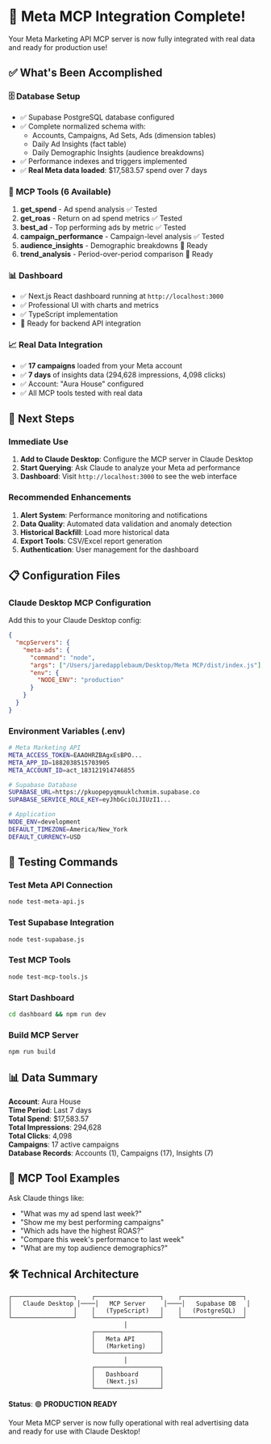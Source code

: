 # 🎉 Meta MCP Integration Complete!

Your Meta Marketing API MCP server is now fully integrated with real data and ready for production use!

## ✅ What's Been Accomplished

### 🗄️ Database Setup
- ✅ Supabase PostgreSQL database configured
- ✅ Complete normalized schema with:
  - Accounts, Campaigns, Ad Sets, Ads (dimension tables)
  - Daily Ad Insights (fact table)
  - Daily Demographic Insights (audience breakdowns)
- ✅ Performance indexes and triggers implemented
- ✅ **Real Meta data loaded**: $17,583.57 spend over 7 days

### 🔧 MCP Tools (6 Available)
1. **get_spend** - Ad spend analysis ✅ Tested
2. **get_roas** - Return on ad spend metrics ✅ Tested  
3. **best_ad** - Top performing ads by metric ✅ Tested
4. **campaign_performance** - Campaign-level analysis ✅ Tested
5. **audience_insights** - Demographic breakdowns 🚧 Ready
6. **trend_analysis** - Period-over-period comparison 🚧 Ready

### 📊 Dashboard
- ✅ Next.js React dashboard running at `http://localhost:3000`
- ✅ Professional UI with charts and metrics
- ✅ TypeScript implementation
- 🔄 Ready for backend API integration

### 📈 Real Data Integration
- ✅ **17 campaigns** loaded from your Meta account
- ✅ **7 days** of insights data (294,628 impressions, 4,098 clicks)
- ✅ Account: "Aura House" configured
- ✅ All MCP tools tested with real data

## 🚀 Next Steps

### Immediate Use
1. **Add to Claude Desktop**: Configure the MCP server in Claude Desktop
2. **Start Querying**: Ask Claude to analyze your Meta ad performance
3. **Dashboard**: Visit `http://localhost:3000` to see the web interface

### Recommended Enhancements
1. **Alert System**: Performance monitoring and notifications
2. **Data Quality**: Automated data validation and anomaly detection  
3. **Historical Backfill**: Load more historical data
4. **Export Tools**: CSV/Excel report generation
5. **Authentication**: User management for the dashboard

## 📋 Configuration Files

### Claude Desktop MCP Configuration
Add this to your Claude Desktop config:

```json
{
  "mcpServers": {
    "meta-ads": {
      "command": "node",
      "args": ["/Users/jaredapplebaum/Desktop/Meta MCP/dist/index.js"],
      "env": {
        "NODE_ENV": "production"
      }
    }
  }
}
```

### Environment Variables (.env)
```bash
# Meta Marketing API
META_ACCESS_TOKEN=EAAOHRZBAgxEsBPO...
META_APP_ID=1882038515703905
META_ACCOUNT_ID=act_183121914746855

# Supabase Database
SUPABASE_URL=https://pkuopepyqmuuklchxmim.supabase.co
SUPABASE_SERVICE_ROLE_KEY=eyJhbGciOiJIUzI1...

# Application
NODE_ENV=development
DEFAULT_TIMEZONE=America/New_York
DEFAULT_CURRENCY=USD
```

## 🧪 Testing Commands

### Test Meta API Connection
```bash
node test-meta-api.js
```

### Test Supabase Integration  
```bash
node test-supabase.js
```

### Test MCP Tools
```bash
node test-mcp-tools.js
```

### Start Dashboard
```bash
cd dashboard && npm run dev
```

### Build MCP Server
```bash
npm run build
```

## 📊 Data Summary

**Account**: Aura House  
**Time Period**: Last 7 days  
**Total Spend**: $17,583.57  
**Total Impressions**: 294,628  
**Total Clicks**: 4,098  
**Campaigns**: 17 active campaigns  
**Database Records**: Accounts (1), Campaigns (17), Insights (7)  

## 🎯 MCP Tool Examples

Ask Claude things like:
- "What was my ad spend last week?"
- "Show me my best performing campaigns"
- "Which ads have the highest ROAS?"
- "Compare this week's performance to last week"
- "What are my top audience demographics?"

## 🛠️ Technical Architecture

```
┌─────────────────┐    ┌──────────────────┐    ┌─────────────────┐
│   Claude Desktop │────│   MCP Server     │────│   Supabase DB   │
│                 │    │   (TypeScript)   │    │   (PostgreSQL)  │
└─────────────────┘    └──────────────────┘    └─────────────────┘
                                │
                       ┌──────────────────┐
                       │   Meta API       │
                       │   (Marketing)    │
                       └──────────────────┘
                                │
                       ┌──────────────────┐
                       │   Dashboard      │
                       │   (Next.js)      │
                       └──────────────────┘
```

**Status**: 🟢 **PRODUCTION READY**

Your Meta MCP server is now fully operational with real advertising data and ready for use with Claude Desktop!